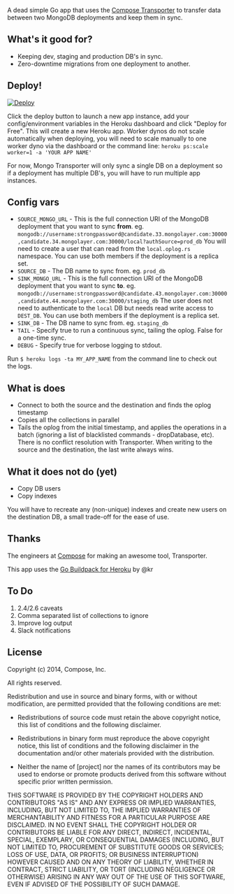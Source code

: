<!-- ![Mongo Transporter](mongo_transporter.png) -->

A dead simple Go app that uses the [Compose Transporter](https://github.com/compose/transporter) to transfer data between two MongoDB deployments and keep them in sync.

## What's it good for?

- Keeping dev, staging and production DB's in sync.
- Zero-downtime migrations from one deployment to another.

<!--

## What it does

- connect to both the source and the destination and finds the oplog timestamp
- copies unique indexes from source to destination (changing their namespace)
- copies users
- copies all the collections in parallel
- copies non-unique indexes
- tails the oplog from the initial timestamp, and applies the operations in a batch (ignoring a list of blacklisted - - commands, dropDatabase, etc). There is no conflict resolution with Transporter. When writing to the source and the destination, the last write always wins.

-->

## Deploy!

[![Deploy](https://www.herokucdn.com/deploy/button.svg)](https://heroku.com/deploy?template=https://github.com/kylemclaren/mongo-transporter)

Click the deploy button to launch a new app instance, add your config/environment variables in the Heroku dashboard and click "Deploy for Free". This will create a new Heroku app. Worker dynos do not scale automatically when deploying, you will need to scale manually to one worker dyno via the dashboard or the command line: `heroku ps:scale worker=1 -a 'YOUR APP NAME'`

For now, Mongo Transporter will only sync a single DB on a deployment so if a deployment has multiple DB's, you will have to run multiple app instances.

## Config vars

- `SOURCE_MONGO_URL` - This is the full connection URI of the MongoDB deployment that you want to sync **from**. eg. `mongodb://username:strongpassword@candidate.33.mongolayer.com:30000,candidate.34.mongolayer.com:30000/local?authSource=prod_db` You will need to create a user that can read from the `local.oplog.rs` namespace. You can use both members if the deployment is a replica set.
- `SOURCE_DB` - The DB name to sync from. eg. `prod_db`
- `SINK_MONGO_URL` - This is the full connection URI of the MongoDB deployment that you want to sync **to**. eg. `mongodb://username:strongpassword@candidate.43.mongolayer.com:30000,candidate.44.mongolayer.com:30000/staging_db` The user does not need to authenticate to the `local` DB but needs read write access to `DEST_DB`. You can use both members if the deployment is a replica set.
- `SINK_DB` - The DB name to sync from. eg. `staging_db`
- `TAIL` - Specify true to run a continuous sync, tailing the oplog. False for a one-time sync.
- `DEBUG` - Specify true for verbose logging to stdout.

Run `$ heroku logs -ta MY_APP_NAME` from the command line to check out the logs.

<!-- Note that the users for both the source and destination deployments must use a user with [oplog access](https://docs.compose.io/common-questions/getting-oplog-access.html). -->

## What is does

- Connect to both the source and the destination and finds the oplog timestamp
- Copies all the collections in parallel
- Tails the oplog from the initial timestamp, and applies the operations in a batch (ignoring a list of blacklisted commands - dropDatabase, etc). There is no conflict resolution with Transporter. When writing to the source and the destination, the last write always wins.

## What it does not do (yet)

- Copy DB users
- Copy indexes

You will have to recreate any (non-unique) indexes and create new users on the destination DB, a small trade-off for the ease of use.

## Thanks

The engineers at [Compose](https://compose.io) for making an awesome tool, Transporter.


This app uses the [Go Buildpack for Heroku](https://github.com/kr/heroku-buildpack-go) by @kr

## To Do

1. 2.4/2.6 caveats
2. Comma separated list of collections to ignore
3. Improve log output
4. Slack notifications

## License

Copyright (c) 2014, Compose, Inc.

All rights reserved.

Redistribution and use in source and binary forms, with or without
modification, are permitted provided that the following conditions are met:

* Redistributions of source code must retain the above copyright notice, this
  list of conditions and the following disclaimer.

* Redistributions in binary form must reproduce the above copyright notice,
  this list of conditions and the following disclaimer in the documentation
  and/or other materials provided with the distribution.

* Neither the name of [project] nor the names of its
  contributors may be used to endorse or promote products derived from
  this software without specific prior written permission.

THIS SOFTWARE IS PROVIDED BY THE COPYRIGHT HOLDERS AND CONTRIBUTORS "AS IS"
AND ANY EXPRESS OR IMPLIED WARRANTIES, INCLUDING, BUT NOT LIMITED TO, THE
IMPLIED WARRANTIES OF MERCHANTABILITY AND FITNESS FOR A PARTICULAR PURPOSE ARE
DISCLAIMED. IN NO EVENT SHALL THE COPYRIGHT HOLDER OR CONTRIBUTORS BE LIABLE
FOR ANY DIRECT, INDIRECT, INCIDENTAL, SPECIAL, EXEMPLARY, OR CONSEQUENTIAL
DAMAGES (INCLUDING, BUT NOT LIMITED TO, PROCUREMENT OF SUBSTITUTE GOODS OR
SERVICES; LOSS OF USE, DATA, OR PROFITS; OR BUSINESS INTERRUPTION) HOWEVER
CAUSED AND ON ANY THEORY OF LIABILITY, WHETHER IN CONTRACT, STRICT LIABILITY,
OR TORT (INCLUDING NEGLIGENCE OR OTHERWISE) ARISING IN ANY WAY OUT OF THE USE
OF THIS SOFTWARE, EVEN IF ADVISED OF THE POSSIBILITY OF SUCH DAMAGE.

